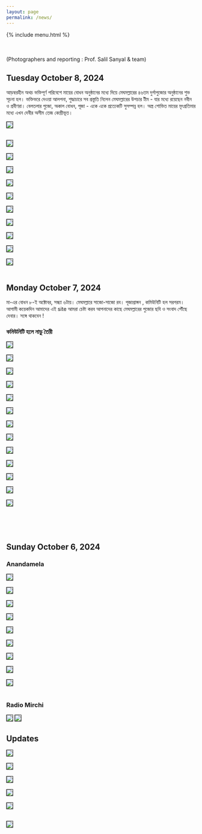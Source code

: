 ```yaml
---
layout: page
permalink: /news/
---
```


{% include menu.html %}
<div id="fb-root"></div>


<div style="color: orange; font-size:1.5em;font-weight: bold;" id="demo"></div>

<br/><br/>
(Photographers and reporting : Prof. Salil Sanyal &  team)


<h2>Tuesday October 8, 2024</h2>


আড়ম্বরহীন অথচ ভক্তিপূর্ণ পরিবেশে মায়ের বোধন অনুষ্ঠানের মধ্যে দিয়ে মেঘমল্লারের ৪৬তম দুর্গাপুজোর অনুষ্ঠানের শুভ সূচনা হল। ভক্তিভরে দেওয়া আলপনা, শুদ্ধাচারে সব প্রস্তুতি নিলেন মেঘমল্লারের উপচার টীম - যার মধ্যে রয়েছেন নবীন ও প্রবীণরা। বেলতলার পুজো, অকাল বোধন, পূজা - একে একে প্রত্যেকটি সুসম্পন্ন হল।  অস্ত্র শোভিত মায়ের মৃৎপ্রতিমার মধ্যে এখন দেবীর অসীম তেজ কেন্দ্রীভূত। 

<img style="border:1px solid black;" src="/images/puja2024/bodhan/bodhan-0.jpg"/><br/><br/>

<img style="border:1px solid black;" src="/images/puja2024/bodhan/bodhan-1.jpg"/><br/><br/>
<img style="border:1px solid black;" src="/images/puja2024/bodhan/bodhan-2.jpg"/><br/><br/>
<img style="border:1px solid black;" src="/images/puja2024/bodhan/bodhan-3.jpg"/><br/><br/>
<img style="border:1px solid black;" src="/images/puja2024/bodhan/bodhan-4.jpg"/><br/><br/>
<img style="border:1px solid black;" src="/images/puja2024/bodhan/bodhan-5.jpg"/><br/><br/>
<img style="border:1px solid black;" src="/images/puja2024/bodhan/bodhan-6.jpg"/><br/><br/>
<img style="border:1px solid black;" src="/images/puja2024/bodhan/bodhan-7.jpg"/><br/><br/>
<img style="border:1px solid black;" src="/images/puja2024/bodhan/bodhan-8.jpg"/><br/><br/>
<img style="border:1px solid black;" src="/images/puja2024/bodhan/bodhan-9.jpg"/><br/><br/>
<img style="border:1px solid black;" src="/images/puja2024/bodhan/bodhan-10.jpg"/><br/><br/>


<h2>Monday October 7, 2024</h2>

মা-এর বোধন ৮-ই অক্টোবর, সন্ধ্যা ৬টায়। মেঘমল্লারে সাজো-সাজো রব। পূজাপ্রাঙ্গন , কমিউনিটি হল সরগরম।
আগামী কয়েকদিন আমাদের এই site আমরা চেষ্টা করব আপনাদের কাছে মেঘমল্লারের পুজোর ছবি ও সংবাদ পৌঁছে দেবার। সঙ্গে থাকবেন !



<h3>কমিউনিটি হলে নাড়ু তৈরী 
</h3>

<img style="border:1px solid black;" src="/images/puja2024/naru/naru-1.jpg"/><br/><br/>
<img style="border:1px solid black;" src="/images/puja2024/naru/naru-2.jpg"/><br/><br/>
<img style="border:1px solid black;" src="/images/puja2024/naru/naru-3.jpg"/><br/><br/>
<img style="border:1px solid black;" src="/images/puja2024/naru/naru-4.jpg"/><br/><br/>
<img style="border:1px solid black;" src="/images/puja2024/naru/naru-5.jpg"/><br/><br/>
<img style="border:1px solid black;" src="/images/puja2024/naru/naru-6.jpg"/><br/><br/>
<img style="border:1px solid black;" src="/images/puja2024/naru/naru-7.jpg"/><br/><br/>
<img style="border:1px solid black;" src="/images/puja2024/naru/naru-8.jpg"/><br/><br/>
<img style="border:1px solid black;" src="/images/puja2024/naru/naru-9.jpg"/><br/><br/>
<img style="border:1px solid black;" src="/images/puja2024/naru/naru-10.jpg"/><br/><br/>
<img style="border:1px solid black;" src="/images/puja2024/naru/naru-11.jpg"/><br/><br/>
<img style="border:1px solid black;" src="/images/puja2024/naru/naru-12.jpg"/><br/><br/>
<img style="border:1px solid black;" src="/images/puja2024/naru/naru-13.jpg"/><br/><br/>


<br/><br/>
<h2>Sunday October 6, 2024</h2>
<h3>Anandamela</h3>
<img style="border:1px solid black;" src="/images/puja2024/anandamela/anandamela2024-1.jpg"/><br/><br/>
<img style="border:1px solid black;" src="/images/puja2024/anandamela/anandamela2024-2.jpg"/><br/><br/>
<img style="border:1px solid black;" src="/images/puja2024/anandamela/anandamela2024-4.jpg"/><br/><br/>
<img style="border:1px solid black;" src="/images/puja2024/anandamela/anandamela2024-5.jpg"/><br/><br/>
<img style="border:1px solid black;" src="/images/puja2024/anandamela/anandamela2024-6.jpg"/><br/><br/>
<img style="border:1px solid black;" src="/images/puja2024/anandamela/anandamela2024-7.jpg"/><br/><br/>
<img style="border:1px solid black;" src="/images/puja2024/anandamela/anandamela2024-8.jpg"/><br/><br/>
<img style="border:1px solid black;" src="/images/puja2024/anandamela/anandamela2024-8.jpg"/><br/><br/>
<img style="border:1px solid black;" src="/images/puja2024/anandamela/anandamela2024-9.jpg"/><br/><br/>

<h3>Radio Mirchi</h3>
<img style="border:1px solid black;" src="/images/puja2024/anandamela/mirchi2024-1.jpg">
<img style="border:1px solid black;" src="/images/puja2024/anandamela/mirchi2024-2.jpg">


<br/>

<h2>Updates</h2>

<img style="border:1px solid black;" src="/images/puja2024/puja-nirghonto.png"/><br/><br/>
<img style="border:1px solid black;" src="/images/puja2024/2024-sasthi.jpg"/><br/><br/>
<img style="border:1px solid black;" src="/images/puja2024/2024-saptami.jpg"/><br/><br/>
<img style="border:1px solid black;" src="/images/puja2024/2024-astami-nabami.jpg"/><br/><br/>
<img style="border:1px solid black;" src="/images/puja2024/2024-astami-nabami.jpg"/><br/><br/>

<img style="border:1px solid black;" src="/images/puja2024/2024-nabami.jpg"/><br/><br/>

<script>
		function daysRemaining() {
		  var day  = 8
		  var month = 10
		  var year = 2024

		  var daystocount=new Date(year, month -1, day)
		  today=new Date()
		  daystocount.setFullYear(daystocount.getFullYear())
		  var oneday=1000*60*60*24
		  var daysToGo = (Math.ceil((daystocount.getTime()-today.getTime())/(oneday)))
		  var text1 = "46th Durgapuja 2024 : just ";

		  if (daysToGo > 1) {
			   text1 += daysToGo + " days to go ...";
			document.getElementById('demo').innerHTML += text1;

		  }
		  else if (daysToGo == 1) {
			   text1 += "1 day to go ...";
			   document.getElementById('demo').innerHTML += text1;

		  }
		  else if (daysToGo > -7) {
			  var count = daysToGo *(-1) + 1;
			  text1 = "<img src='../images/"+count+".jpg'/>";
			   document.getElementById('demo').innerHTML += text1;

		  }
		  else
			  document.getElementById('demo').innerHTML += "<img src='../images/8.jpg'/>";

		}

		daysRemaining();
		document.getElementById("newsbtn").style.backgroundColor = "orange";



</script>

